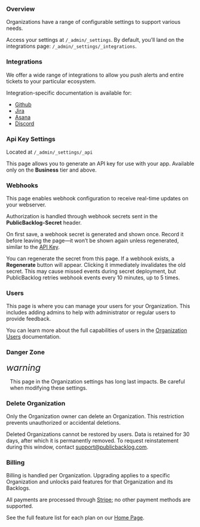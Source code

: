 ### Overview

Organizations have a range of configurable settings to support various needs.

Access your settings at `/_admin/_settings`. By default, you’ll land on the integrations page: `/_admin/_settings/_integrations`.

### Integrations
We offer a wide range of integrations to allow you push alerts and entire tickets to your particular ecosystem.

Integration-specific documentation is available for:

- [Github]()
- [Jira]()
- [Asana]()
- [Discord]()

### Api Key Settings
Located at `/_admin/_settings/_api`

This page allows you to generate an API key for use with your app. Available only on the **Business** tier and above.

### Webhooks
This page enables webhook configuration to receive real-time updates on your webserver.

Authorization is handled through webhook secrets sent in the **PublicBacklog-Secret** header.

On first save, a webhook secret is generated and shown once. Record it before leaving the page—it won’t be shown again unless regenerated, similar to the [API Key](/organizations/?id=api-key-settings).

You can regenerate the secret from this page. If a webhook exists, a **Regenerate** button will appear. Clicking it immediately invalidates the old secret. This may cause missed events during secret deployment, but PublicBacklog retries webhook events every 10 minutes, up to 5 times.

### Users
This page is where you can manage your users for your Organization. This includes adding admins to help with administrator or regular users to provide feedback.

You can learn more about the full capabilities of users in the [Organization Users](/organization-users/) documentation.

### Danger Zone

<div class="pb-warning">
    <i class="material-icons" style="font-size: 24px;">warning</i>
    <p style="margin-left: 10px;">
        This page in the Organization settings has long last impacts. Be careful when modifying these settings.
   </p> 
</div>

### Delete Organization

Only the Organization owner can delete an Organization. This restriction prevents unauthorized or accidental deletions.

Deleted Organizations cannot be restored by users. Data is retained for 30 days, after which it is permanently removed. To request reinstatement during this window, contact [support@publicbacklog.com]().


### Billing

Billing is handled per Organization. Upgrading applies to a specific Organization and unlocks paid features for that Organization and its Backlogs.

All payments are processed through [Stripe](https://www.stripe.com); no other payment methods are supported.

See the full feature list for each plan on our [Home Page](https://www.publicbacklog.com).
